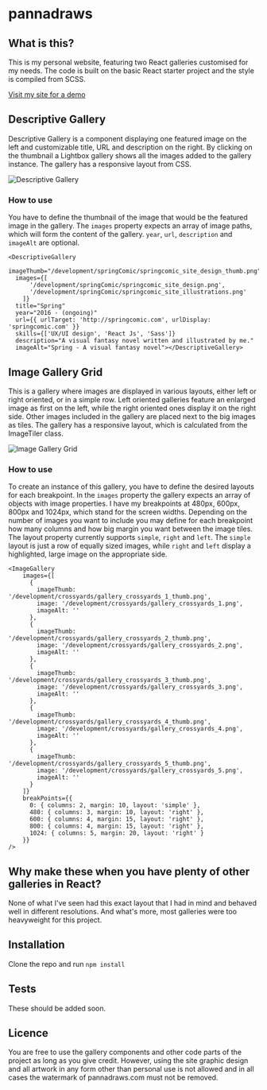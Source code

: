 # pannadraws

## What is this?
This is my personal website, featuring two React galleries customised for my needs. The code is built on the basic React starter project and the style is compiled from SCSS.

[Visit my site for a demo](http://pannadraws.com/ "Pannadraws.com")

## Descriptive Gallery
Descriptive Gallery is a component displaying one featured image on the left and customizable title, URL and description on the right. By clicking on the thumbnail a Lightbox gallery shows all the images added to the gallery instance.
The gallery has a responsive layout from CSS.

![Descriptive Gallery](http://pannadraws.com/gallery_descriptive_showroom.png)

### How to use
You have to define the thumbnail of the image that would be the featured image in the gallery.
The `images` property expects an array of image paths, which will form the content of the gallery.
`year`, `url`, `description` and `imageAlt` are optional.
```
<DescriptiveGallery
  imageThumb="/development/springComic/springcomic_site_design_thumb.png"
  images={[
      '/development/springComic/springcomic_site_design.png',
      '/development/springComic/springcomic_site_illustrations.png'
    ]}
  title="Spring"
  year="2016 - (ongoing)"
  url={{ urlTarget: 'http://springcomic.com', urlDisplay: 'springcomic.com' }}
  skills={['UX/UI design', 'React Js', 'Sass']}
  description="A visual fantasy novel written and illustrated by me."
  imageAlt="Spring - A visual fantasy novel"></DescriptiveGallery>
```

## Image Gallery Grid
This is a gallery where images are displayed in various layouts, either left or right oriented, or in a simple row. Left oriented galleries feature an enlarged image as first on the left, while the right oriented ones display it on the right side. Other images included in the gallery are placed next to the big images as tiles.
The gallery has a responsive layout, which is calculated from the ImageTiler class.

![Image Gallery Grid](http://pannadraws.com/gallery_grid_showroom.png)

### How to use
To create an instance of this gallery, you have to define the desired layouts for each breakpoint.
In the `images` property the gallery expects an array of objects with image properties.
I have my breakpoints at 480px, 600px, 800px and 1024px, which stand for the screen widths.
Depending on the number of images you want to include you may define for each breakpoint how many columns and how big margin you want between the image tiles.
The layout property currently supports `simple`, `right` and `left`. The `simple` layout is just a row of equally sized images, while `right` and `left` display a highlighted, large image on the appropriate side.
```
<ImageGallery
    images={[
      {
        imageThumb: '/development/crossyards/gallery_crossyards_1_thumb.png',
        image: '/development/crossyards/gallery_crossyards_1.png',
        imageAlt: ''
      },
      {
        imageThumb: '/development/crossyards/gallery_crossyards_2_thumb.png',
        image: '/development/crossyards/gallery_crossyards_2.png',
        imageAlt: ''
      },
      {
        imageThumb: '/development/crossyards/gallery_crossyards_3_thumb.png',
        image: '/development/crossyards/gallery_crossyards_3.png',
        imageAlt: ''
      },
      {
        imageThumb: '/development/crossyards/gallery_crossyards_4_thumb.png',
        image: '/development/crossyards/gallery_crossyards_4.png',
        imageAlt: ''
      },
      {
        imageThumb: '/development/crossyards/gallery_crossyards_5_thumb.png',
        image: '/development/crossyards/gallery_crossyards_5.png',
        imageAlt: ''
      }
    ]}
    breakPoints={{
      0: { columns: 2, margin: 10, layout: 'simple' },
      480: { columns: 3, margin: 10, layout: 'right' },
      600: { columns: 4, margin: 15, layout: 'right' },
      800: { columns: 4, margin: 15, layout: 'right' },
      1024: { columns: 5, margin: 20, layout: 'right' }
    }}
/>
```

## Why make these when you have plenty of other galleries in React?
None of what I've seen had this exact layout that I had in mind and behaved well in different resolutions. And what's more, most galleries were too heavyweight for this project.

## Installation
Clone the repo and run
`npm install`

## Tests
These should be added soon.

## Licence
You are free to use the gallery components and other code parts of the project as long as you give credit.
However, using the site graphic design and all artwork in any form other than personal use is not allowed and in all cases the watermark of pannadraws.com must not be removed.
